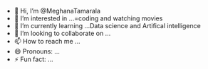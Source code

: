 - 👋 Hi, I’m @MeghanaTamarala
- 👀 I’m interested in ...=coding and watching movies
- 🌱 I’m currently learning ...Data science and Artifical intelligence
- 💞️ I’m looking to collaborate on ...
- 📫 How to reach me ...
- 😄 Pronouns: ...
- ⚡ Fun fact: ...

<!---
MeghanaTamarala/MeghanaTamarala is a ✨ special ✨ repository because its `README.md` (this file) appears on your GitHub profile.
You can click the Preview link to take a look at your changes.
--->
